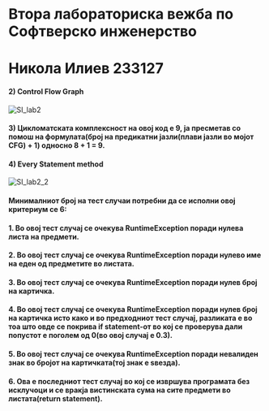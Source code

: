 # Втора лабораториска вежба по Софтверско инженерство 
# Никола Илиев 233127
#### 2) Control Flow Graph 
![SI_lab2](https://github.com/user-attachments/assets/59a514ed-8da4-4382-ac6c-b56da7e08de0)
#### 3) Цикломатската комплексност на овој код е 9, ја пресметав со помош на формулата(број на предикатни јазли(плави јазли во мојот CFG) + 1) односно 8 + 1 = 9.
#### 4) Every Statement method
![SI_lab2_2](https://github.com/user-attachments/assets/1ec4dcde-d591-463a-be4f-4dba57bef92e)
#### Минималниот број на тест случаи потребни да се исполни овој критериум се 6:
#### 1. Во овој тест случај се очекува RuntimeException поради нулева листа на предмети.
#### 2. Во овој тест случај се очекува RuntimeException поради нулево име на еден од предметите во листата.
#### 3. Во овој тест случај се очекува RuntimeException поради нулев број на картичка.
#### 4. Во овој тест случај се очекува RuntimeException поради нулев број на картичка исто како и во предходниот тест случај, разликата е во тоа што овде се покрива if statement-от во кој се проверува дали попустот е поголем од 0(во овој случај е 0.3).
#### 5. Во овој тест случај се очекува RuntimeException поради невалиден знак во бројот на картичката(тој знак е ѕвезда).
#### 6. Ова е последниот тест случај во кој се извршува програмата без исклучоци и се вракја вистинската сума на сите предмети во листата(return statement).

